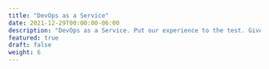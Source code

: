 ```yaml
---
title: "DevOps as a Service"
date: 2021-12-29T00:00:00-06:00
description: "DevOps as a Service. Put our experience to the test. Give us a problem, and we'll find a simple, scalable, robust solution."
featured: true
draft: false
weight: 6
---
```


